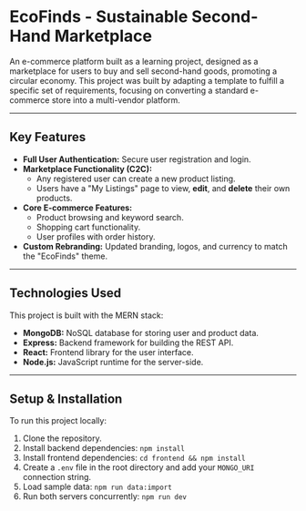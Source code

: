 # EcoFinds - Sustainable Second-Hand Marketplace

An e-commerce platform built as a learning project, designed as a marketplace for users to buy and sell second-hand goods, promoting a circular economy. This project was built by adapting a template to fulfill a specific set of requirements, focusing on converting a standard e-commerce store into a multi-vendor platform.

---

## Key Features

* **Full User Authentication:** Secure user registration and login.
* **Marketplace Functionality (C2C):**
    * Any registered user can create a new product listing.
    * Users have a "My Listings" page to view, **edit**, and **delete** their own products.
* **Core E-commerce Features:**
    * Product browsing and keyword search.
    * Shopping cart functionality.
    * User profiles with order history.
* **Custom Rebranding:** Updated branding, logos, and currency to match the "EcoFinds" theme.

---

## Technologies Used

This project is built with the MERN stack:

* **MongoDB:** NoSQL database for storing user and product data.
* **Express:** Backend framework for building the REST API.
* **React:** Frontend library for the user interface.
* **Node.js:** JavaScript runtime for the server-side.

---

## Setup & Installation

To run this project locally:

1.  Clone the repository.
2.  Install backend dependencies: `npm install`
3.  Install frontend dependencies: `cd frontend && npm install`
4.  Create a `.env` file in the root directory and add your `MONGO_URI` connection string.
5.  Load sample data: `npm run data:import`
6.  Run both servers concurrently: `npm run dev`